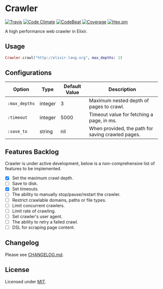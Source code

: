 # Crawler

[![Travis](https://img.shields.io/travis/fredwu/crawler.svg)](https://travis-ci.org/fredwu/crawler)
[![Code Climate](https://img.shields.io/codeclimate/github/fredwu/crawler.svg)](https://codeclimate.com/github/fredwu/crawler)
[![CodeBeat](https://codebeat.co/badges/76916047-5b66-466d-91d3-7131a269899a)](https://codebeat.co/projects/github-com-fredwu-crawler-master)
[![Coverage](https://img.shields.io/coveralls/fredwu/crawler.svg)](https://coveralls.io/github/fredwu/crawler?branch=master)
[![Hex.pm](https://img.shields.io/hexpm/v/crawler.svg)](https://hex.pm/packages/crawler)

A high performance web crawler in Elixir.

## Usage

```elixir
Crawler.crawl("http://elixir-lang.org", max_depths: 2)
```

## Configurations

| Option          | Type    | Default Value | Description |
|-----------------|---------|---------------|-------------|
| `:max_depths`   | integer | 3             | Maximum nested depth of pages to crawl.
| `:timeout`      | integer | 5000          | Timeout value for fetching a page, in ms.
| `:save_to`      | string  | nil           | When provided, the path for saving crawled pages.

## Features Backlog

Crawler is under active development, below is a non-comprehensive list of features to be implemented.

- [x] Set the maximum crawl depth.
- [ ] Save to disk.
- [x] Set timeouts.
- [ ] The ability to manually stop/pause/restart the crawler.
- [ ] Restrict crawlable domains, paths or file types.
- [ ] Limit concurrent crawlers.
- [ ] Limit rate of crawling.
- [ ] Set crawler's user agent.
- [ ] The ability to retry a failed crawl.
- [ ] DSL for scraping page content.

## Changelog

Please see [CHANGELOG.md](CHANGELOG.md).

## License

Licensed under [MIT](http://fredwu.mit-license.org/).
